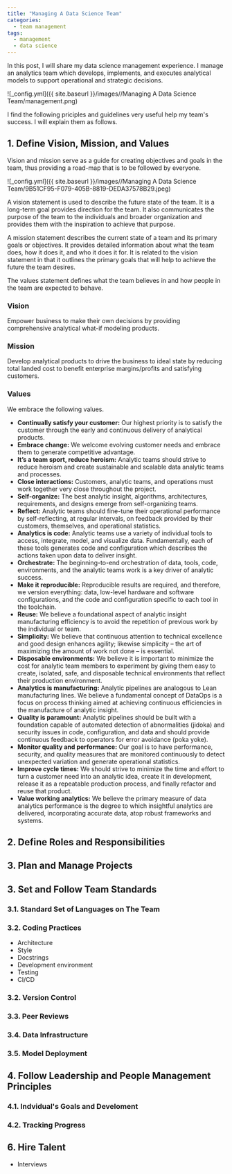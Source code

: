 ```yaml
---
title: "Managing A Data Science Team"
categories:
  - team management
tags:
  - management
  - data science
--- 
```


In this post, I will share my data science management experience. 
I manage an analytics team which 
develops, implements, and executes 
analytical models to support operational and
strategic decisions. 

![_config.yml]({{ site.baseurl }}/images//Managing A Data Science Team/management.png)

I find the following priciples and guidelines very useful help my team's success. 
I will explain them as follows. 

## 1. Define Vision, Mission, and Values

Vision and mission serve as a guide for creating objectives and goals in the team, 
thus providing a road-map that is to be followed by everyone.

![_config.yml]({{ site.baseurl }}/images//Managing A Data Science Team/9B51CF95-F079-405B-8819-DEDA37578B29.jpeg)

A vision statement is used to describe the future state of the team. 
It is a long-term goal provides direction for the team. 
It also communicates the purpose of the team to the individuals 
and broader organization and provides them with the inspiration to achieve that purpose.

A mission statement describes the current state of a team 
and its primary goals or objectives. 
It provides detailed information about what the team does, how it does it, and who it does it for. 
It is related to the vision statement in that it outlines the primary goals that will help to achieve the future the team desires.

The values statement defines what the team believes in and how people in the team are expected to behave.

### Vision

Empower business to make their own decisions by providing
comprehensive analytical what-if modeling products.

### Mission

Develop analytical products to drive the business to ideal state by reducing 
total landed cost to benefit enterprise margins/profits and satisfying customers.

### Values

We embrace the following values.

- **Continually satisfy your customer:** Our highest priority is to satisfy the customer through the early and continuous delivery of analytical products.
- **Embrace change:** We welcome evolving customer needs and embrace them to generate competitive advantage.
- **It’s a team sport, reduce heroism:** Analytic teams should strive to reduce heroism and create sustainable and scalable data analytic teams and processes.
- **Close interactions:** Customers, analytic teams, and operations must work together very close throughout the project.
- **Self-organize:** The best analytic insight, algorithms, architectures, requirements, and designs emerge from self-organizing teams.
- **Reflect:** Analytic teams should fine-tune their operational performance by self-reflecting, at regular intervals, on feedback provided by their customers, themselves, and operational statistics.
- **Analytics is code:** Analytic teams use a variety of individual tools to access, integrate, model, and visualize data. Fundamentally, each of these tools generates code and configuration which describes the actions taken upon data to deliver insight.
- **Orchestrate:** The beginning-to-end orchestration of data, tools, code, environments, and the analytic teams work is a key driver of analytic success.
- **Make it reproducible:** Reproducible results are required, and therefore, we version everything: data, low-level hardware and software configurations, and the code and configuration specific to each tool in the toolchain.
- **Reuse:** We believe a foundational aspect of analytic insight manufacturing efficiency is to avoid the repetition of previous work by the individual or team.
- **Simplicity:** We believe that continuous attention to technical excellence and good design enhances agility; likewise simplicity – the art of maximizing the amount of work not done – is essential.
- **Disposable environments:** We believe it is important to minimize the cost for analytic team members to experiment by giving them easy to create, isolated, safe, and disposable technical environments that reflect their production environment.
- **Analytics is manufacturing:** Analytic pipelines are analogous to Lean manufacturing lines. We believe a fundamental concept of DataOps is a focus on process thinking aimed at achieving continuous efficiencies in the manufacture of analytic insight.
- **Quality is paramount:** Analytic pipelines should be built with a foundation capable of automated detection of abnormalities (jidoka) and security issues in code, configuration, and data and should provide continuous feedback to operators for error avoidance (poka yoke).
- **Monitor quality and performance:** Our goal is to have performance, security, and quality measures that are monitored continuously to detect unexpected variation and generate operational statistics.
- **Improve cycle times:** We should strive to minimize the time and effort to turn a customer need into an analytic idea, create it in development, release it as a repeatable production process, and finally refactor and reuse that product.
- **Value working analytics:** We believe the primary measure of data analytics performance is the degree to which insightful analytics are delivered, incorporating accurate data, atop robust frameworks and systems.




## 2. Define Roles and Responsibilities

## 3. Plan and Manage Projects

## 3. Set and Follow Team Standards

### 3.1. Standard Set of Languages on The Team

### 3.2. Coding Practices

- Architecture
- Style
- Docstrings
- Development environment
- Testing
- CI/CD

### 3.2. Version Control

### 3.3. Peer Reviews

### 3.4. Data Infrastructure

### 3.5. Model Deployment

## 4. Follow Leadership and People Management Principles

### 4.1. Indvidual's Goals and Develoment
### 4.2. Tracking Progress

## 6. Hire Talent

- Interviews

